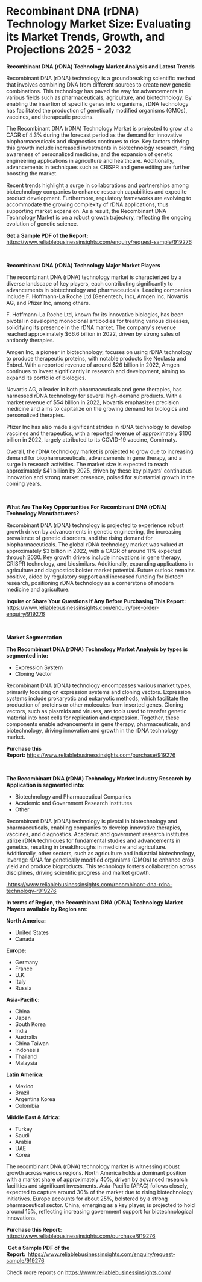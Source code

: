 <p><h1>Recombinant DNA (rDNA) Technology Market Size: Evaluating its Market Trends, Growth, and Projections 2025 - 2032</h1></p><p><strong>Recombinant DNA (rDNA) Technology Market Analysis and Latest Trends</strong></p>
<p><p>Recombinant DNA (rDNA) technology is a groundbreaking scientific method that involves combining DNA from different sources to create new genetic combinations. This technology has paved the way for advancements in various fields such as pharmaceuticals, agriculture, and biotechnology. By enabling the insertion of specific genes into organisms, rDNA technology has facilitated the production of genetically modified organisms (GMOs), vaccines, and therapeutic proteins.</p><p>The Recombinant DNA (rDNA) Technology Market is projected to grow at a CAGR of 4.3% during the forecast period as the demand for innovative biopharmaceuticals and diagnostics continues to rise. Key factors driving this growth include increased investments in biotechnology research, rising awareness of personalized medicine, and the expansion of genetic engineering applications in agriculture and healthcare. Additionally, advancements in techniques such as CRISPR and gene editing are further boosting the market. </p><p>Recent trends highlight a surge in collaborations and partnerships among biotechnology companies to enhance research capabilities and expedite product development. Furthermore, regulatory frameworks are evolving to accommodate the growing complexity of rDNA applications, thus supporting market expansion. As a result, the Recombinant DNA Technology Market is on a robust growth trajectory, reflecting the ongoing evolution of genetic science.</p></p>
<p><strong>Get a Sample PDF of the Report:&nbsp;</strong> <a href="https://www.reliablebusinessinsights.com/enquiry/request-sample/919276?utm_campaign=2279&utm_medium=2&utm_source=Github&utm_content=ia&utm_term=03032025&utm_id=recombinant-dna-rdna-technology">https://www.reliablebusinessinsights.com/enquiry/request-sample/919276</a></p>
<p>&nbsp;</p>
<p><strong>Recombinant DNA (rDNA) Technology Major Market Players</strong></p>
<p><p>The recombinant DNA (rDNA) technology market is characterized by a diverse landscape of key players, each contributing significantly to advancements in biotechnology and pharmaceuticals. Leading companies include F. Hoffmann-La Roche Ltd (Genentech, Inc), Amgen Inc, Novartis AG, and Pfizer Inc, among others.</p><p>F. Hoffmann-La Roche Ltd, known for its innovative biologics, has been pivotal in developing monoclonal antibodies for treating various diseases, solidifying its presence in the rDNA market. The company's revenue reached approximately $66.6 billion in 2022, driven by strong sales of antibody therapies.</p><p>Amgen Inc, a pioneer in biotechnology, focuses on using rDNA technology to produce therapeutic proteins, with notable products like Neulasta and Enbrel. With a reported revenue of around $26 billion in 2022, Amgen continues to invest significantly in research and development, aiming to expand its portfolio of biologics.</p><p>Novartis AG, a leader in both pharmaceuticals and gene therapies, has harnessed rDNA technology for several high-demand products. With a market revenue of $54 billion in 2022, Novartis emphasizes precision medicine and aims to capitalize on the growing demand for biologics and personalized therapies.</p><p>Pfizer Inc has also made significant strides in rDNA technology to develop vaccines and therapeutics, with a reported revenue of approximately $100 billion in 2022, largely attributed to its COVID-19 vaccine, Comirnaty.</p><p>Overall, the rDNA technology market is projected to grow due to increasing demand for biopharmaceuticals, advancements in gene therapy, and a surge in research activities. The market size is expected to reach approximately $41 billion by 2025, driven by these key players' continuous innovation and strong market presence, poised for substantial growth in the coming years.</p></p>
<p>&nbsp;</p>
<p><strong>What Are The Key Opportunities For Recombinant DNA (rDNA) Technology Manufacturers?</strong></p>
<p><p>Recombinant DNA (rDNA) technology is projected to experience robust growth driven by advancements in genetic engineering, the increasing prevalence of genetic disorders, and the rising demand for biopharmaceuticals. The global rDNA technology market was valued at approximately $3 billion in 2022, with a CAGR of around 11% expected through 2030. Key growth drivers include innovations in gene therapy, CRISPR technology, and biosimilars. Additionally, expanding applications in agriculture and diagnostics bolster market potential. Future outlook remains positive, aided by regulatory support and increased funding for biotech research, positioning rDNA technology as a cornerstone of modern medicine and agriculture.</p></p>
<p><strong>Inquire or Share Your Questions If Any Before Purchasing This Report:</strong> <a href="https://www.reliablebusinessinsights.com/enquiry/pre-order-enquiry/919276?utm_campaign=2279&utm_medium=2&utm_source=Github&utm_content=ia&utm_term=03032025&utm_id=recombinant-dna-rdna-technology">https://www.reliablebusinessinsights.com/enquiry/pre-order-enquiry/919276</a></p>
<p>&nbsp;</p>
<p><strong>Market Segmentation</strong></p>
<p><strong>The Recombinant DNA (rDNA) Technology Market Analysis by types is segmented into:</strong></p>
<p><ul><li>Expression System</li><li>Cloning Vector</li></ul></p>
<p><p>Recombinant DNA (rDNA) technology encompasses various market types, primarily focusing on expression systems and cloning vectors. Expression systems include prokaryotic and eukaryotic methods, which facilitate the production of proteins or other molecules from inserted genes. Cloning vectors, such as plasmids and viruses, are tools used to transfer genetic material into host cells for replication and expression. Together, these components enable advancements in gene therapy, pharmaceuticals, and biotechnology, driving innovation and growth in the rDNA technology market.</p></p>
<p><strong>Purchase this Report:&nbsp;</strong><a href="https://www.reliablebusinessinsights.com/purchase/919276?utm_campaign=2279&utm_medium=2&utm_source=Github&utm_content=ia&utm_term=03032025&utm_id=recombinant-dna-rdna-technology">https://www.reliablebusinessinsights.com/purchase/919276</a></p>
<p>&nbsp;</p>
<p><strong>The Recombinant DNA (rDNA) Technology Market Industry Research by Application is segmented into:</strong></p>
<p><ul><li>Biotechnology and Pharmaceutical Companies</li><li>Academic and Government Research Institutes</li><li>Other</li></ul></p>
<p><p>Recombinant DNA (rDNA) technology is pivotal in biotechnology and pharmaceuticals, enabling companies to develop innovative therapies, vaccines, and diagnostics. Academic and government research institutes utilize rDNA techniques for fundamental studies and advancements in genetics, resulting in breakthroughs in medicine and agriculture. Additionally, other sectors, such as agriculture and industrial biotechnology, leverage rDNA for genetically modified organisms (GMOs) to enhance crop yield and produce bioproducts. This technology fosters collaboration across disciplines, driving scientific progress and market growth.</p></p>
<p><a href="https://www.reliablebusinessinsights.com/recombinant-dna-rdna-technology-r919276?utm_campaign=2279&utm_medium=2&utm_source=Github&utm_content=ia&utm_term=03032025&utm_id=recombinant-dna-rdna-technology">&nbsp;https://www.reliablebusinessinsights.com/recombinant-dna-rdna-technology-r919276</a></p>
<p><strong>In terms of Region, the Recombinant DNA (rDNA) Technology Market Players available by Region are:</strong></p>
<p>
    <p> <strong> North America: </strong>
        <ul>
            <li>United States</li>
            <li>Canada</li>
        </ul>
        </p> 
    <p> <strong> Europe: </strong>
        <ul>
            <li>Germany</li>
            <li>France</li>
            <li>U.K.</li>
            <li>Italy</li>
            <li>Russia</li>
        </ul>
        </p> 
    <p> <strong> Asia-Pacific: </strong>
        <ul>
            <li>China</li>
            <li>Japan</li>
            <li>South Korea</li>
            <li>India</li>
            <li>Australia</li>
            <li>China Taiwan</li>
            <li>Indonesia</li>
            <li>Thailand</li>
            <li>Malaysia</li>
        </ul>
        </p> 
    <p> <strong> Latin America: </strong>
        <ul>
            <li>Mexico</li>
            <li>Brazil</li>
            <li>Argentina Korea</li>
            <li>Colombia</li>
        </ul>
        </p> 
    <p> <strong> Middle East & Africa: </strong>
        <ul>
            <li>Turkey</li>
            <li>Saudi</li>
            <li>Arabia</li>
            <li>UAE</li>
            <li>Korea</li>
        </ul>
    </p>
    </p>
<p><p>The recombinant DNA (rDNA) technology market is witnessing robust growth across various regions. North America holds a dominant position with a market share of approximately 40%, driven by advanced research facilities and significant investments. Asia-Pacific (APAC) follows closely, expected to capture around 30% of the market due to rising biotechnology initiatives. Europe accounts for about 25%, bolstered by a strong pharmaceutical sector. China, emerging as a key player, is projected to hold around 15%, reflecting increasing government support for biotechnological innovations.</p></p>
<p><strong>Purchase this Report: </strong><a href="https://www.reliablebusinessinsights.com/purchase/919276?utm_campaign=2279&utm_medium=2&utm_source=Github&utm_content=ia&utm_term=03032025&utm_id=recombinant-dna-rdna-technology">https://www.reliablebusinessinsights.com/purchase/919276</a></p>
<p>&nbsp;<strong>Get a Sample PDF of the Report:&nbsp;&nbsp;</strong><a href="https://www.reliablebusinessinsights.com/enquiry/request-sample/919276?utm_campaign=2279&utm_medium=2&utm_source=Github&utm_content=ia&utm_term=03032025&utm_id=recombinant-dna-rdna-technology">https://www.reliablebusinessinsights.com/enquiry/request-sample/919276</a></p>
<p><strong></strong></p>
<p>Check more reports on <a href="https://www.reliablebusinessinsights.com/?utm_campaign=2279&utm_medium=2&utm_source=Github&utm_content=ia&utm_term=03032025&utm_id=recombinant-dna-rdna-technology">https://www.reliablebusinessinsights.com/</a></p>